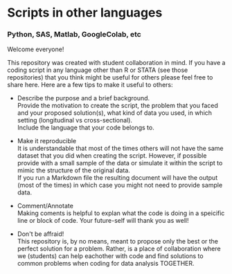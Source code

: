 # Scripts in other languages 
### Python, SAS, Matlab, GoogleColab, etc

Welcome everyone! 

This repository was created with student collaboration in mind. If you have a coding script in any language other than R or STATA (see those repositories) that you think might be useful for others please feel free to share here. 
Here are a few tips to make it useful to others:

* Describe the purpose and a brief background.   
  Provide the motivation to create the script, the problem that you faced and your proposed solution(s), what kind of data you used, in which setting (longitudinal vs cross-sectional).  
  Include the language that your code belongs to.
  
* Make it reproducible   
  It is understandable that most of the times others will not have the same dataset that you did when creating the script. However, if possible provide with a small sample of the data or simulate it within the script to mimic the structure of the original data.  
  If you run a Markdown file the resulting document will have the output (most of the times) in which case you might not need to provide sample data.

* Comment/Annotate  
  Making coments is helpful to explan what the code is doing in a speicific line or block of code. Your future-self will thank you as well!
  
* Don't be affraid!  
  This repository is, by no means, meant to propose only the best or the perfect solution for a problem. Rather, is a place of collaboration where we (students) can help eachother with code and find solutions to common problems when coding for data analysis TOGETHER. 
